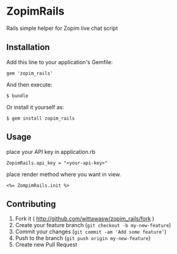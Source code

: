 # ZopimRails

Rails simple helper for Zopim live chat script

## Installation

Add this line to your application's Gemfile:

    gem 'zopim_rails'

And then execute:

    $ bundle

Or install it yourself as:

    $ gem install zopim_rails

## Usage

place your API key in application.rb

    ZopimRails.api_key = "<your-api-key>"

place render method where you want in view.

    <%= ZompimRails.init %>

## Contributing

1. Fork it ( http://github.com/wittawasw/zopim_rails/fork )
2. Create your feature branch (`git checkout -b my-new-feature`)
3. Commit your changes (`git commit -am 'Add some feature'`)
4. Push to the branch (`git push origin my-new-feature`)
5. Create new Pull Request
